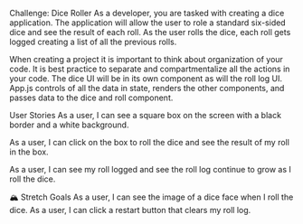 Challenge: Dice Roller
As a developer, you are tasked with creating a dice application. The application will allow the user to role a standard six-sided dice and see the result of each roll. As the user rolls the dice, each roll gets logged creating a list of all the previous rolls.
<!-- psuedocode : Create a dice application, 6 sided dice, everytime we click the dice we want to see a random number and every time we click we want to display that number. Each time the user rolls the dice, each roll is logged creating a list of all previous rolls
 -->

When creating a project it is important to think about organization of your code. It is best practice to separate and compartmentalize all the actions in your code. The dice UI will be in its own component as will the roll log UI. App.js controls of all the data in state, renders the other components, and passes data to the dice and roll component. 
<!--  Two seperate compponents, a roll component and a dice component, both components will meet on the app.js  -->

 User Stories
As a user, I can see a square box on the screen with a black border and a white background.
<!-- story 1 psuedo code : Expect output : a square box on the screen with a black border and a white background. Input:n/a 
Dice component 
 -->
As a user, I can click on the box to roll the dice and see the result of my roll in the box.
<!-- psuedocode : Expected output : see the result of of roll in the box. 
input:user click 
We want create an state that will produce a random number between 1 and 6
esthablish a use state called Dicenumber and we will declare a use state with a starting value of 6 and upon user click it will set the Dicenumber  between 1 and 6. 
 -->
 As a user, I can see my roll logged and see the roll log continue to grow as I roll the dice. 
<!--  Psuedocode : create roll.js component 
component will track and keep a log of amount of times the dice is rolled. we can create (a rolls use state) that starts as a blank string and the way to set rolls should be tied to the result our function diceNumberSetter. 
 -->
🏔 Stretch Goals
As a user, I can see the image of a dice face when I roll the dice.
As a user, I can click a restart button that clears my roll log.